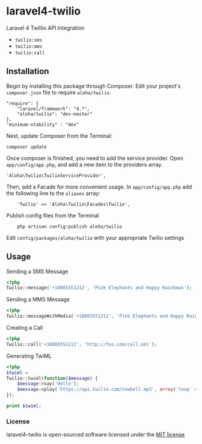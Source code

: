 laravel4-twilio
===============
Laravel 4 Twillio API Integration


- `twilio:sms`
- `twilio:mms`
- `twilio:call`


## Installation
Begin by installing this package through Composer. Edit your project's `composer.json` file to require `aloha/twilio`.

    "require": {
		"laravel/framework": "4.*",
		"aloha/twilio": "dev-master"
	},
	"minimum-stability" : "dev"


Next, update Composer from the Terminal:

    composer update

Once composer is finished, you need to add the service provider. Open `app/config/app.php`, and add a new item to the providers array.

    'Aloha\Twilio\TwilioServiceProvider',

Then, add a Facade for more convenient usage. In `app/config/app.php` add the following line to the `aliases` array:

        'Twilio' => 'Aloha\Twilio\Facades\Twilio',

Publish config files from the Terminal

        php artisan config:publish aloha/twilio
        
Edit `config/packages/aloha/twilio` with your appropriate Twilio settings        


## Usage

Sending a SMS Message

```php
<?php
Twilio::message('+18085551212', 'Pink Elephants and Happy Rainbows');
```

Sending a MMS Message

```php
<?php
Twilio::messageWithMedia('+18085551212', 'Pink Elephants and Happy Rainbows', array('http://placehold.it/200x200'));
```

Creating a Call

```php
<?php
Twilio::call('+18085551212', 'http://foo.com/call.xml');
```

Generating TwiML

```php
<?php
$twiml = 
Twilio::twiml(function($message) {
    $message->say('Hello');
    $message->play('https://api.twilio.com/cowbell.mp3', array('loop' => 5));
});

print $twiml;
```

### License

laravel4-twilio is open-sourced software licensed under the [MIT license](http://opensource.org/licenses/MIT)
